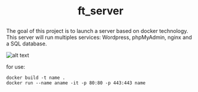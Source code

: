 # <p align=center> ft_server </p>

The goal of this project is to launch a server based on docker technology.
This server will run multiples services: Wordpress, phpMyAdmin, nginx and a SQL database.


 ![alt text](https://blog.jetbrains.com/wp-content/uploads/2015/10/phpstorm-large_v-trans.png)

for use:

```
docker build -t name .
docker run --name aname -it -p 80:80 -p 443:443 name
```